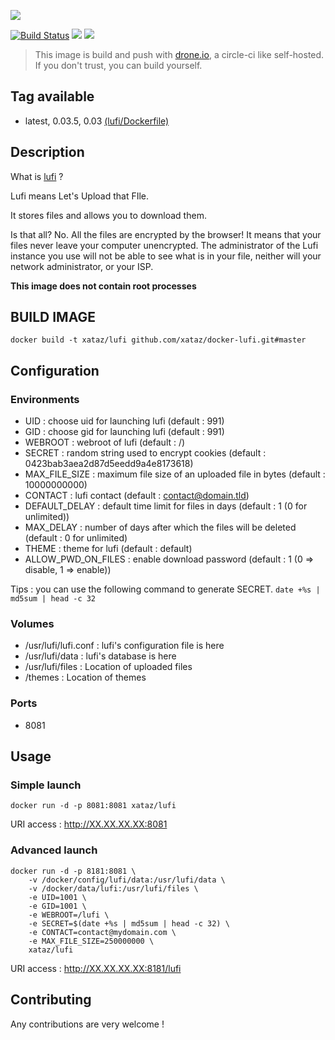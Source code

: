 ![](https://framagit.org/luc/lufi/raw/master/themes/default/public/img/lufi128.png)

[![Build Status](https://drone.xataz.net/api/badges/xataz/docker-lufi/status.svg)](https://drone.xataz.net/xataz/docker-lufi)
[![](https://images.microbadger.com/badges/image/xataz/lufi.svg)](https://microbadger.com/images/xataz/lufi "Get your own image badge on microbadger.com")
[![](https://images.microbadger.com/badges/version/xataz/lufi.svg)](https://microbadger.com/images/xataz/lufi "Get your own version badge on microbadger.com")

> This image is build and push with [drone.io](https://github.com/drone/drone), a circle-ci like self-hosted.
> If you don't trust, you can build yourself.

## Tag available
* latest, 0.03.5, 0.03 [(lufi/Dockerfile)](https://github.com/xataz/docker-lufi/blob/master/Dockerfile)

## Description
What is [lufi](https://framagit.org/luc/lufi) ?

Lufi means Let's Upload that FIle.

It stores files and allows you to download them.

Is that all? No. All the files are encrypted by the browser! It means that your files never leave your computer unencrypted. The administrator of the Lufi instance you use will not be able to see what is in your file, neither will your network administrator, or your ISP.

**This image does not contain root processes**

## BUILD IMAGE

```shell
docker build -t xataz/lufi github.com/xataz/docker-lufi.git#master
```

## Configuration
### Environments
* UID : choose uid for launching lufi (default : 991)
* GID : choose gid for launching lufi (default : 991)
* WEBROOT : webroot of lufi (default : /)
* SECRET : random string used to encrypt cookies (default : 0423bab3aea2d87d5eedd9a4e8173618)
* MAX_FILE_SIZE : maximum file size of an uploaded file in bytes (default : 10000000000)
* CONTACT : lufi contact (default : contact@domain.tld)
* DEFAULT_DELAY : default time limit for files in days (default : 1 (0 for unlimited))
* MAX_DELAY : number of days after which the files will be deleted (default : 0 for unlimited)
* THEME : theme for lufi (default : default)
* ALLOW_PWD_ON_FILES : enable download password (default : 1 (0 => disable, 1 => enable))

Tips : you can use the following command to generate SECRET. `date +%s | md5sum | head -c 32`

### Volumes
* /usr/lufi/lufi.conf : lufi's configuration file is here
* /usr/lufi/data : lufi's database is here
* /usr/lufi/files : Location of uploaded files
* /themes : Location of themes

### Ports
* 8081

## Usage
### Simple launch
```shell
docker run -d -p 8081:8081 xataz/lufi
```
URI access : http://XX.XX.XX.XX:8081

### Advanced launch
```shell
docker run -d -p 8181:8081 \
    -v /docker/config/lufi/data:/usr/lufi/data \
    -v /docker/data/lufi:/usr/lufi/files \
    -e UID=1001 \
    -e GID=1001 \
    -e WEBROOT=/lufi \
    -e SECRET=$(date +%s | md5sum | head -c 32) \
    -e CONTACT=contact@mydomain.com \
    -e MAX_FILE_SIZE=250000000 \
    xataz/lufi
```
URI access : http://XX.XX.XX.XX:8181/lufi

## Contributing
Any contributions are very welcome !
